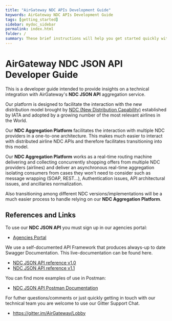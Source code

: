 ```yaml
---
title: "AirGateway NDC APIs Development Guide"
keywords: AirGateway NDC APIs Development Guide
tags: [getting_started]
sidebar: mydoc_sidebar
permalink: index.html
folder: /
summary: These brief instructions will help you get started quickly with the theme. The other topics in this help provide additional information and detail about working with other aspects of this theme and Jekyll.
---
```



AirGateway NDC JSON API Developer Guide
====================

This is a developer guide intended to provide insights on a technical integration with AirGateway's **NDC JSON API** aggregation service.

Our platform is designed to facilitate the interaction with the new distribution model brought by [NDC (New Distribution Capability)](http://www.iata.org/whatwedo/airline-distribution/ndc/) established by IATA and adopted by a growing number of the most relevant airlines in the World.

Our **NDC Aggregation Platform** facilitates the interaction with multiple NDC providers in a one-to-one architecture. This makes much easier to interact with distributed airline NDC APIs and therefore facilitates transitioning into this model.

Our **NDC Aggregation Platform** works as a real-time routing machine delivering and collecting concurrently shopping offers from multiple NDC providers (airlines) and deliver an asynchronous real-time aggregation isolating consumers from cases they won't need to consider such as message wrapping (SOAP, REST...), Authentication issues, API architectural issues, and ancillaries normalization.

Also transitioning among different NDC versions/implementations will be a  much easier process to handle relying on our **NDC Aggregation Platform**.

References and Links
-----------
To use our **NDC JSON API** you must sign up in our agencies portal:

* [Agencies Portal](https://agency.airgateway.net/)

We use a self-documented API Framework that produces always-up to date Swagger Documentation. This live-documentation can be found here.

* [NDC JSON API reference v1.0](https://api.airgateway.net/v1/swagger-ui/)
* [NDC JSON API reference v1.1](https://api.airgateway.net/v1.1/swagger-ui/)

You can find more examples of use in Postman:

* [NDC JSON API Postman Documentation](https://docs.airgateway.net/)

For futher questions/comments or just quickly getting in touch with our technical team you are welcome to use our Gitter Support Chat.

* https://gitter.im/AirGateway/Lobby